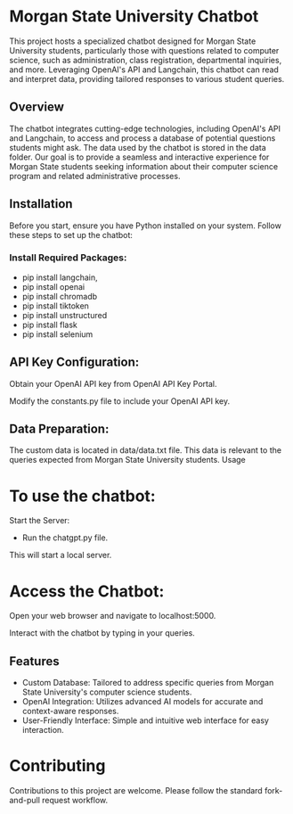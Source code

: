 # Morgan State University Chatbot
This project hosts a specialized chatbot designed for Morgan State University students, particularly those with questions related to computer science, such as administration, class registration, departmental inquiries, and more. Leveraging OpenAI's API and Langchain, this chatbot can read and interpret data, providing tailored responses to various student queries.

## Overview
The chatbot integrates cutting-edge technologies, including OpenAI's API and Langchain, to access and process a database of potential questions students might ask. The data used by the chatbot is stored in the data folder. Our goal is to provide a seamless and interactive experience for Morgan State students seeking information about their computer science program and related administrative processes.

## Installation
Before you start, ensure you have Python installed on your system. 
Follow these steps to set up the chatbot:

### Install Required Packages:

- pip install langchain, 
- pip install openai 
- pip install chromadb 
- pip install tiktoken 
- pip install unstructured 
- pip install flask
- pip install selenium

## API Key Configuration:

Obtain your OpenAI API key from OpenAI API Key Portal.

Modify the constants.py file to include your OpenAI API key.

## Data Preparation:

The custom data is located in data/data.txt file. This data is relevant to the queries expected from Morgan State University students.
Usage

# To use the chatbot:

Start the Server:

- Run the chatgpt.py file.

This will start a local server.

# Access the Chatbot:

Open your web browser and navigate to localhost:5000.

Interact with the chatbot by typing in your queries.

## Features
- Custom Database: Tailored to address specific queries from Morgan State University's computer science students.
- OpenAI Integration: Utilizes advanced AI models for accurate and context-aware responses.
- User-Friendly Interface: Simple and intuitive web interface for easy interaction.




# Contributing
Contributions to this project are welcome. Please follow the standard fork-and-pull request workflow. 
